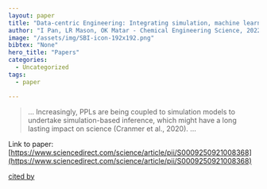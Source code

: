 ```yaml
---
layout: paper
title: "Data-centric Engineering: Integrating simulation, machine learning and statistics. Challenges and opportunities"
author: "I Pan, LR Mason, OK Matar - Chemical Engineering Science, 2022 - Elsevier"
image: "/assets/img/SBI-icon-192x192.png"
bibtex: "None"
hero_title: "Papers"
categories:
  - Uncategorized
tags:
  - paper

---
```

>… Increasingly, PPLs are being coupled to simulation models to undertake simulation-based inference, which might have a long lasting impact on science (Cranmer et al., 2020). …

Link to paper: [https://www.sciencedirect.com/science/article/pii/S0009250921008368](https://www.sciencedirect.com/science/article/pii/S0009250921008368)

[cited by](https://scholar.google.com/scholar?cites=5921293867486617216&as_sdt=2005&sciodt=0,5&hl=en&num=20)
